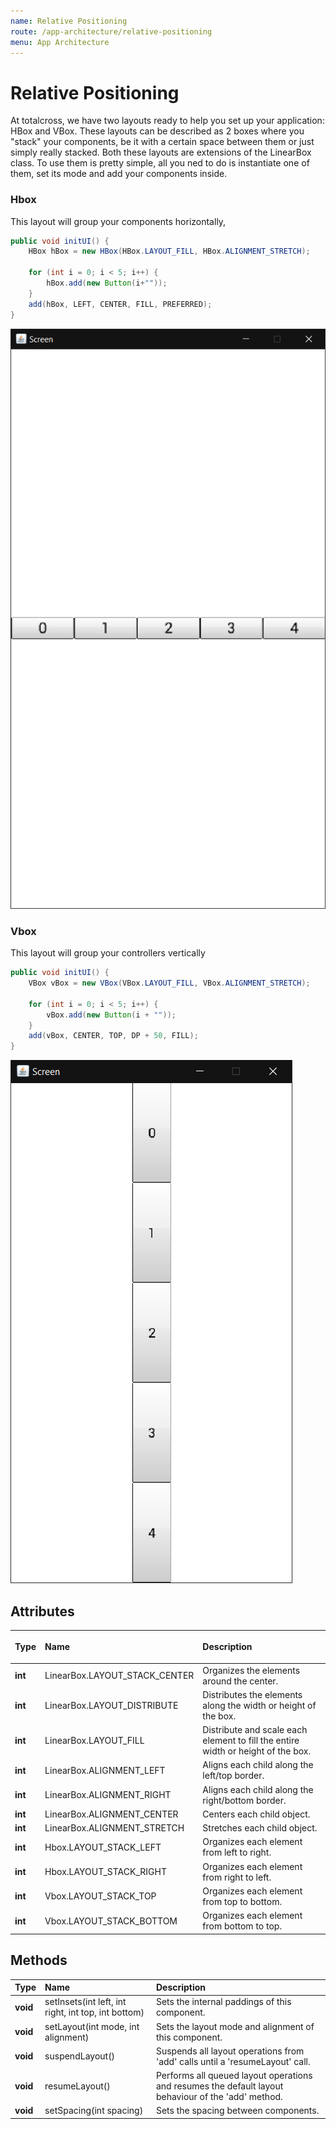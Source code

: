 ```yaml
---
name: Relative Positioning
route: /app-architecture/relative-positioning
menu: App Architecture
---
```


# Relative Positioning

At totalcross, we have two layouts ready to help you set up your application: HBox and VBox. These layouts can be described as 2 boxes where you "stack" your components, be it with a certain space between them or just simply really stacked. Both these layouts are extensions of the LinearBox class. To use them is pretty simple, all you ned to do is instantiate one of them, set its mode and add your components inside.

### Hbox

This layout will group your components horizontally,

<!-- {% code title="How to use HBox Layout" %} -->

```java
public void initUI() {
    HBox hBox = new HBox(HBox.LAYOUT_FILL, HBox.ALIGNMENT_STRETCH);

    for (int i = 0; i < 5; i++) {
        hBox.add(new Button(i+""));
    }
    add(hBox, LEFT, CENTER, FILL, PREFERRED);
}
```

<!-- {% endcode %} -->

![hbox](../../.gitbook/assets/hbox.PNG)

### Vbox

This layout will group your controllers vertically

<!-- {% code title="How to use VBox layout" %} -->

```java
public void initUI() {
    VBox vBox = new VBox(VBox.LAYOUT_FILL, VBox.ALIGNMENT_STRETCH);

    for (int i = 0; i < 5; i++) {
        vBox.add(new Button(i + ""));
    }
    add(vBox, CENTER, TOP, DP + 50, FILL);
}

```

<!-- {% endcode %} -->

![vbox](../../.gitbook/assets/vbox.PNG)

## Attributes

<table>
  <thead>
    <tr>
      <th style="text-align:left">Type</th>
      <th style="text-align:left">Name</th>
      <th style="text-align:left">
        <p></p>
        <p>Description</p>
      </th>
    </tr>
  </thead>
  <tbody>
    <tr>
      <td style="text-align:left"><b>int</b>
      </td>
      <td style="text-align:left">LinearBox.LAYOUT_STACK_CENTER</td>
      <td style="text-align:left">Organizes the elements around the center.</td>
    </tr>
    <tr>
      <td style="text-align:left"><b>int</b>
      </td>
      <td style="text-align:left">LinearBox.LAYOUT_DISTRIBUTE</td>
      <td style="text-align:left">Distributes the elements along the width or height of the box.</td>
    </tr>
    <tr>
      <td style="text-align:left"><b>int</b>
      </td>
      <td style="text-align:left">LinearBox.LAYOUT_FILL</td>
      <td style="text-align:left">Distribute and scale each element to fill the entire width or height of
        the box.</td>
    </tr>
    <tr>
      <td style="text-align:left"><b>int</b>
      </td>
      <td style="text-align:left">LinearBox.ALIGNMENT_LEFT</td>
      <td style="text-align:left">Aligns each child along the left/top border.</td>
    </tr>
    <tr>
      <td style="text-align:left"><b>int</b>
      </td>
      <td style="text-align:left">LinearBox.ALIGNMENT_RIGHT</td>
      <td style="text-align:left">Aligns each child along the right/bottom border.</td>
    </tr>
    <tr>
      <td style="text-align:left"><b>int</b>
      </td>
      <td style="text-align:left">LinearBox.ALIGNMENT_CENTER</td>
      <td style="text-align:left">Centers each child object.</td>
    </tr>
    <tr>
      <td style="text-align:left"><b>int</b>
      </td>
      <td style="text-align:left">LinearBox.ALIGNMENT_STRETCH</td>
      <td style="text-align:left">Stretches each child object.</td>
    </tr>
    <tr>
      <td style="text-align:left"><b>int</b>
      </td>
      <td style="text-align:left">Hbox.LAYOUT_STACK_LEFT</td>
      <td style="text-align:left">Organizes each element from left to right.</td>
    </tr>
    <tr>
      <td style="text-align:left"><b>int</b>
      </td>
      <td style="text-align:left">Hbox.LAYOUT_STACK_RIGHT</td>
      <td style="text-align:left">Organizes each element from right to left.</td>
    </tr>
    <tr>
      <td style="text-align:left"><b>int</b>
      </td>
      <td style="text-align:left">Vbox.LAYOUT_STACK_TOP</td>
      <td style="text-align:left">Organizes each element from top to bottom.</td>
    </tr>
    <tr>
      <td style="text-align:left"><b>int</b>
      </td>
      <td style="text-align:left">Vbox.LAYOUT_STACK_BOTTOM</td>
      <td style="text-align:left">Organizes each element from bottom to top.</td>
    </tr>
  </tbody>
</table>

## Methods

| Type     | Name                                                  | Description                                                                                         |
| :------- | :---------------------------------------------------- | :-------------------------------------------------------------------------------------------------- |
| **void** | setInsets\(int left, int right, int top, int bottom\) | Sets the internal paddings of this component.                                                       |
| **void** | setLayout\(int mode, int alignment\)                  | Sets the layout mode and alignment of this component.                                               |
| **void** | suspendLayout\(\)                                     | Suspends all layout operations from 'add' calls until a 'resumeLayout' call.                        |
| **void** | resumeLayout\(\)                                      | Performs all queued layout operations and resumes the default layout behaviour of the 'add' method. |
| **void** | setSpacing\(int spacing\)                             | Sets the spacing between components.                                                                |

